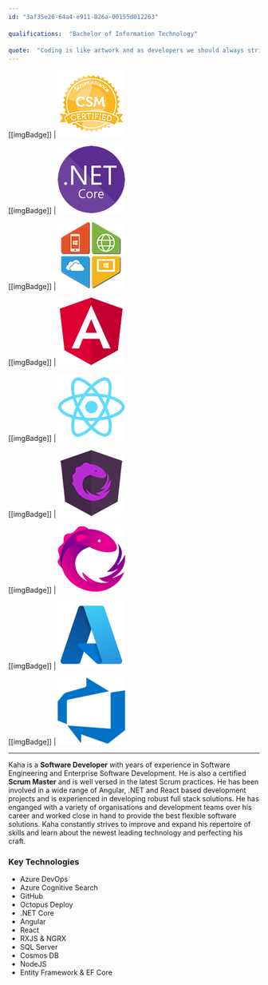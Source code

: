 ```yaml
---
id: "3af35e26-64a4-e911-826a-00155d012263"

qualifications:  "Bachelor of Information Technology"

quote:  "Coding is like artwork and as developers we should always strive to be better artists."
---
```


[[imgBadge]]
| ![CSM_Badge](../badges/Certification-scrumalliance-master.png)

[[imgBadge]]
| ![dotnetcore.png](../badges/Developer-dotnet-core.png)

[[imgBadge]]
| ![dotnetcode.png](../badges/Developer-dotnet-code.png)

[[imgBadge]]
| ![angular.png](../badges/Developer-angular.png)

[[imgBadge]]
| ![angular.png](../badges/Developer-react.png)

[[imgBadge]]
| ![angular.png](../badges/Developer-ngrx.png)

[[imgBadge]]
| ![angular.png](../badges/Developer-rxjs.png)

[[imgBadge]]
| ![angular.png](../badges/Business-microsoft-azure.png)

[[imgBadge]]
| ![angular.png](../badges/Business-microsoft-azure-devops.png)

---

Kaha is a **Software Developer** with years of experience in Software Engineering and Enterprise Software Development. He is also a certified **Scrum Master** and is well versed in the latest Scrum practices. He has been involved in a wide range of Angular, .NET and React based development projects and is experienced in developing robust full stack solutions. He has enganged with a variety of organisations and development teams over his career and worked close in hand to provide the best flexible software solutions. Kaha constantly strives to improve and expand his repertoire of skills and learn about the newest leading technology and perfecting his craft. 

### Key Technologies

* Azure DevOps
* Azure Cognitive Search
* GitHub
* Octopus Deploy
* .NET Core
* Angular
* React
* RXJS & NGRX
* SQL Server
* Cosmos DB
* NodeJS  
* Entity Framework  & EF Core

